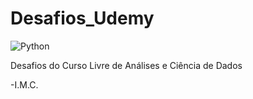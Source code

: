 # Desafios_Udemy

![Python](https://img.shields.io/badge/Python-000?style=for-the-badge&logo=python)

Desafios do Curso Livre de Análises e Ciência de Dados

-I.M.C.
